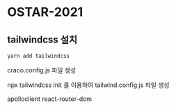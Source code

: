 # OSTAR-2021

## tailwindcss 설치

```bash
yarn add tailwindcss
```

craco.config.js 파일 생성

npx tailwindcss init 를 이용하여 tailwind.config.js 파일 생성

apolloclient
react-router-dom
